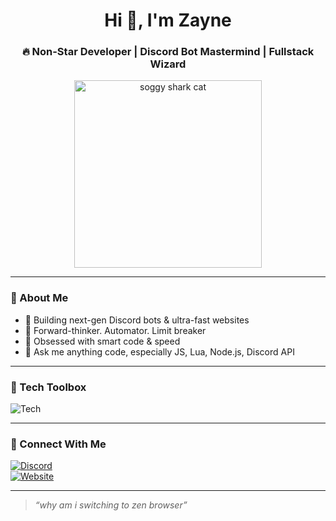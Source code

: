 <h1 align="center">Hi 👋, I'm Zayne</h1>
<h3 align="center">🔥 Non-Star Developer | Discord Bot Mastermind | Fullstack Wizard</h3>

<p align="center">
  <img src="https://media1.tenor.com/m/VAlv7GB3cY8AAAAd/soggy-cat-shark.gif" alt="soggy shark cat" width="300"/>
</p>

---

### 🧠 About Me

- 🔭 Building next-gen Discord bots & ultra-fast websites  
- 🧠 Forward-thinker. Automator. Limit breaker  
- 🚀 Obsessed with smart code & speed  
- 💬 Ask me anything code, especially JS, Lua, Node.js, Discord API  

---

### 🧰 Tech Toolbox

![Tech](https://skillicons.dev/icons?i=js,ts,lua,html,css,react,nodejs,vite,tailwind,python,figma)

---

### 🔗 Connect With Me

[![Discord](https://img.shields.io/badge/Discord-rokocha%230000-5865F2?style=for-the-badge&logo=discord&logoColor=white)](https://discord.com/users/756790629014569000)  
[![Website](https://img.shields.io/badge/Portfolio-zahdam.com-000?style=for-the-badge&logo=web&logoColor=white)](https://zahdam.com)

---

> _“why am i switching to zen browser”_
